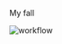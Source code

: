 My fall

![workflow](https://github.com/<UserName>/<RepositoryName>/actions/workflows/main.yml/badge.svg)
